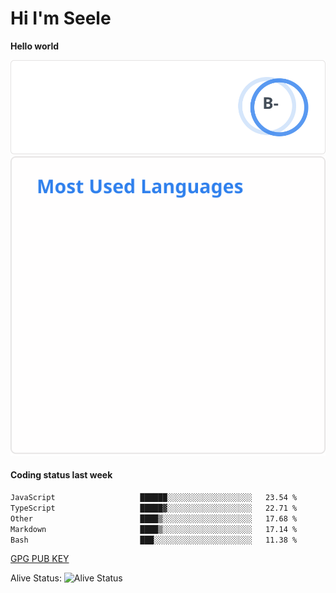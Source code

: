 <h1>Hi I'm Seele</h1>

<b>Hello world</b>

<img src='/assets/stats.svg' alt="Seele's github stats" >

<img src='/assets/top-langs.svg' alt="Seele's github langs">

<h4>Coding status last week </h4>

<!--START_SECTION:waka-->

```txt
JavaScript                   ██████░░░░░░░░░░░░░░░░░░░   23.54 %
TypeScript                   █████▓░░░░░░░░░░░░░░░░░░░   22.71 %
Other                        ████▒░░░░░░░░░░░░░░░░░░░░   17.68 %
Markdown                     ████▒░░░░░░░░░░░░░░░░░░░░   17.14 %
Bash                         ███░░░░░░░░░░░░░░░░░░░░░░   11.38 %
```

<!--END_SECTION:waka-->

[GPG PUB KEY](https://keys.openpgp.org/vks/v1/by-fingerprint/3FCE91BF5B9666B55B67213C4C57B7824A5B6680)

Alive Status: ![Alive Status](https://hc.dvd.moe/badge/60bc779b-9835-415f-9cb9-15fd9d/ZsLaAAbE.svg)

